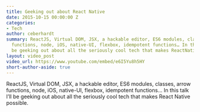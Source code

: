 ```yaml
---
title: Geeking out about React Native
date: 2015-10-15 00:00:00 Z
categories:
- Tech
author: ceberhardt
summary: ReactJS, Virtual DOM, JSX, a hackable editor, ES6 modules, classes, arrow
  functions, node, iOS, native-UI, flexbox, idempotent functions… In this talk I’ll
  be geeking out about all the seriously cool tech that makes ReactNative possible.
layout: video_post
video_url: https://www.youtube.com/embed/e6I5Yu8h5HY
short-author-aside: true
---
```


ReactJS, Virtual DOM, JSX, a hackable editor, ES6 modules, classes, arrow functions, node, iOS, native-UI, flexbox, idempotent functions… In this talk I’ll be geeking out about all the seriously cool tech that makes React Native possible.

